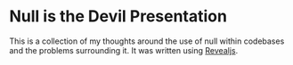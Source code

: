# Null is the Devil Presentation

This is a collection of my thoughts around the use of null within codebases and the problems surrounding it. It was written using [Revealjs](https://github.com/hakimel/reveal.js/).
